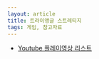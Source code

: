 ```yaml
---
layout: article
title: 트라이앵글 스트레티지
tags: 게임, 참고자료
---
```


* [Youtube 플레이영상 리스트](https://youtube.com/playlist?list=PLvMEAuzf476OiwIaTTFCyuL9ERlAyDOJR&si=alDjb7wc3Xb1jL86)


